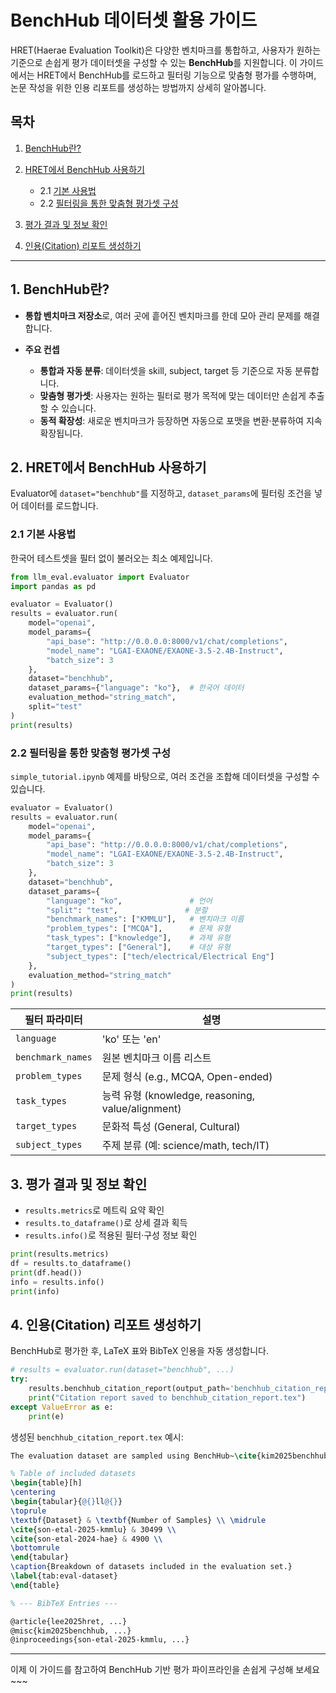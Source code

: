 # BenchHub 데이터셋 활용 가이드

HRET(Haerae Evaluation Toolkit)은 다양한 벤치마크를 통합하고, 사용자가 원하는 기준으로 손쉽게 평가 데이터셋을 구성할 수 있는 **BenchHub**를 지원합니다. 이 가이드에서는 HRET에서 BenchHub를 로드하고 필터링 기능으로 맞춤형 평가를 수행하며, 논문 작성을 위한 인용 리포트를 생성하는 방법까지 상세히 알아봅니다.

## 목차

1. [BenchHub란?](#benchhub란)
2. [HRET에서 BenchHub 사용하기](#hret에서-benchhub-사용하기)

   * 2.1 [기본 사용법](#기본-사용법)
   * 2.2 [필터링을 통한 맞춤형 평가셋 구성](#필터링을-통한-맞춤형-평가셋-구성)
3. [평가 결과 및 정보 확인](#평가-결과-및-정보-확인)
4. [인용(Citation) 리포트 생성하기](#인용citation-리포트-생성하기)

---

## 1. BenchHub란?

* **통합 벤치마크 저장소**로, 여러 곳에 흩어진 벤치마크를 한데 모아 관리 문제를 해결합니다.
* **주요 컨셉**

  * **통합과 자동 분류**: 데이터셋을 skill, subject, target 등 기준으로 자동 분류합니다. 
  * **맞춤형 평가셋**: 사용자는 원하는 필터로 평가 목적에 맞는 데이터만 손쉽게 추출할 수 있습니다.
  * **동적 확장성**: 새로운 벤치마크가 등장하면 자동으로 포맷을 변환·분류하여 지속 확장됩니다. 

## 2. HRET에서 BenchHub 사용하기

Evaluator에 `dataset="benchhub"`를 지정하고, `dataset_params`에 필터링 조건을 넣어 데이터를 로드합니다.

### 2.1 기본 사용법

한국어 테스트셋을 필터 없이 불러오는 최소 예제입니다.

```python
from llm_eval.evaluator import Evaluator
import pandas as pd

evaluator = Evaluator()
results = evaluator.run(
    model="openai",
    model_params={
        "api_base": "http://0.0.0.0:8000/v1/chat/completions",
        "model_name": "LGAI-EXAONE/EXAONE-3.5-2.4B-Instruct",
        "batch_size": 3
    },
    dataset="benchhub",
    dataset_params={"language": "ko"},  # 한국어 데이터
    evaluation_method="string_match",
    split="test"
)
print(results)
```

### 2.2 필터링을 통한 맞춤형 평가셋 구성

`simple_tutorial.ipynb` 예제를 바탕으로, 여러 조건을 조합해 데이터셋을 구성할 수 있습니다. 
```python
evaluator = Evaluator()
results = evaluator.run(
    model="openai",
    model_params={
        "api_base": "http://0.0.0.0:8000/v1/chat/completions",
        "model_name": "LGAI-EXAONE/EXAONE-3.5-2.4B-Instruct",
        "batch_size": 3
    },
    dataset="benchhub",
    dataset_params={
        "language": "ko",               # 언어
        "split": "test",               # 분할
        "benchmark_names": ["KMMLU"],   # 벤치마크 이름
        "problem_types": ["MCQA"],      # 문제 유형
        "task_types": ["knowledge"],    # 과제 유형
        "target_types": ["General"],    # 대상 유형
        "subject_types": ["tech/electrical/Electrical Eng"]
    },
    evaluation_method="string_match"
)
print(results)
```

| 필터 파라미터           | 설명                                            |
| ----------------- | --------------------------------------------- |
| `language`        | 'ko' 또는 'en'                                  |
| `benchmark_names` | 원본 벤치마크 이름 리스트                                |
| `problem_types`   | 문제 형식 (e.g., MCQA, Open-ended)                |
| `task_types`      | 능력 유형 (knowledge, reasoning, value/alignment) |
| `target_types`    | 문화적 특성 (General, Cultural)                    |
| `subject_types`   | 주제 분류 (예: science/math, tech/IT)              |

## 3. 평가 결과 및 정보 확인

* `results.metrics`로 메트릭 요약 확인
* `results.to_dataframe()`로 상세 결과 획득
* `results.info()`로 적용된 필터·구성 정보 확인

```python
print(results.metrics)
df = results.to_dataframe()
print(df.head())
info = results.info()
print(info)
```

## 4. 인용(Citation) 리포트 생성하기

BenchHub로 평가한 후, LaTeX 표와 BibTeX 인용을 자동 생성합니다.

```python
# results = evaluator.run(dataset="benchhub", ...)
try:
    results.benchhub_citation_report(output_path='benchhub_citation_report.tex')
    print("Citation report saved to benchhub_citation_report.tex")
except ValueError as e:
    print(e)
```

생성된 `benchhub_citation_report.tex` 예시:

```latex
The evaluation dataset are sampled using BenchHub~\cite{kim2025benchhub}, and the evaluation are conducted using hret~\cite{lee2025hret}.

% Table of included datasets
\begin{table}[h]
\centering
\begin{tabular}{@{}ll@{}}
\toprule
\textbf{Dataset} & \textbf{Number of Samples} \\ \midrule
\cite{son-etal-2025-kmmlu} & 30499 \\
\cite{son-etal-2024-hae} & 4900 \\
\bottomrule
\end{tabular}
\caption{Breakdown of datasets included in the evaluation set.}
\label{tab:eval-dataset}
\end{table}

% --- BibTeX Entries ---

@article{lee2025hret, ...}
@misc{kim2025benchhub, ...}
@inproceedings{son-etal-2025-kmmlu, ...}
```

---

이제 이 가이드를 참고하여 BenchHub 기반 평가 파이프라인을 손쉽게 구성해 보세요~~~
